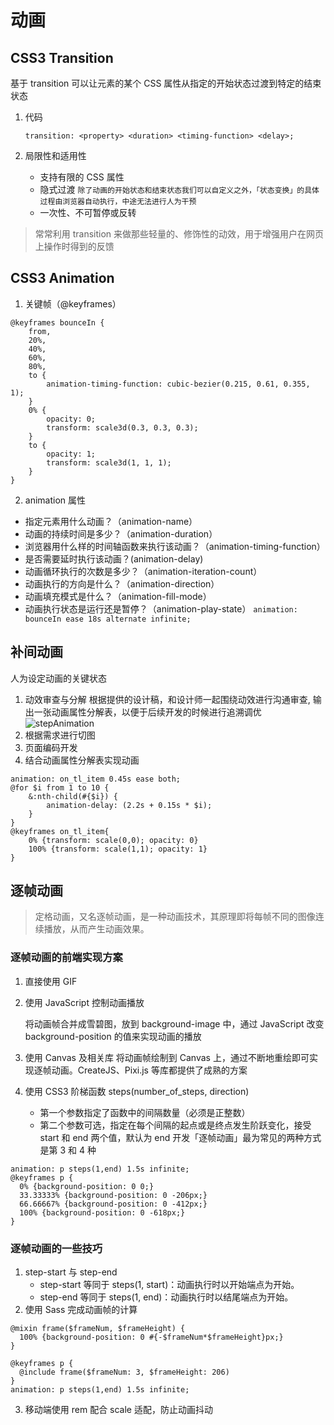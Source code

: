# 动画
## CSS3 Transition
基于 transition 可以让元素的某个 CSS 属性从指定的开始状态过渡到特定的结束状态
1. 代码

    `transition: <property> <duration> <timing-function> <delay>;`

2. 局限性和适用性
    - 支持有限的 CSS 属性
    - 隐式过渡 
        `除了动画的开始状态和结束状态我们可以自定义之外，「状态变换」的具体过程由浏览器自动执行，中途无法进行人为干预`
    - 一次性、不可暂停或反转
> 常常利用 transition 来做那些轻量的、修饰性的动效，用于增强用户在网页上操作时得到的反馈
## CSS3 Animation
1. 关键帧（@keyframes）
```
@keyframes bounceIn {
    from,
    20%,
    40%,
    60%,
    80%,
    to {
        animation-timing-function: cubic-bezier(0.215, 0.61, 0.355, 1);
    }
    0% {
        opacity: 0;
        transform: scale3d(0.3, 0.3, 0.3);
    }
    to {
        opacity: 1;
        transform: scale3d(1, 1, 1);
    }
}
```
2. animation 属性
- 指定元素用什么动画？（animation-name）
- 动画的持续时间是多少？（animation-duration）
- 浏览器用什么样的时间轴函数来执行该动画？（animation-timing-function）
- 是否需要延时执行该动画？(animation-delay)
- 动画循环执行的次数是多少？（animation-iteration-count）
- 动画执行的方向是什么？（animation-direction）
- 动画填充模式是什么？（animation-fill-mode）
- 动画执行状态是运行还是暂停？（animation-play-state）
`animation: bounceIn ease 18s alternate infinite;`
## 补间动画
人为设定动画的关键状态
1. 动效审查与分解
根据提供的设计稿，和设计师一起围绕动效进行沟通审查, 输出一张动画属性分解表，以便于后续开发的时候进行追溯调优
![stepAnimation](/stepAnimation.png)
2. 根据需求进行切图
3. 页面编码开发
4. 结合动画属性分解表实现动画
```
animation: on_tl_item 0.45s ease both;
@for $i from 1 to 10 {
    &:nth-child(#{$i}) {
        animation-delay: (2.2s + 0.15s * $i);
    }
}
@keyframes on_tl_item{
    0% {transform: scale(0,0); opacity: 0}
    100% {transform: scale(1,1); opacity: 1}
}
```
## 逐帧动画
> 定格动画，又名逐帧动画，是一种动画技术，其原理即将每帧不同的图像连续播放，从而产生动画效果。
### 逐帧动画的前端实现方案
1. 直接使用 GIF
2. 使用 JavaScript 控制动画播放

    将动画帧合并成雪碧图，放到 background-image 中，通过 JavaScript 改变 background-position 的值来实现动画的播放
3. 使用 Canvas 及相关库
    将动画帧绘制到 Canvas 上，通过不断地重绘即可实现逐帧动画。CreateJS、Pixi.js 等库都提供了成熟的方案
4. 使用 CSS3 阶梯函数 
    steps(number_of_steps, direction)
    - 第一个参数指定了函数中的间隔数量（必须是正整数）
    - 第二个参数可选，指定在每个间隔的起点或是终点发生阶跃变化，接受 start 和 end 两个值，默认为 end
开发「逐帧动画」最为常见的两种方式是第 3 和 4 种
```
animation: p steps(1,end) 1.5s infinite;
@keyframes p {
  0% {background-position: 0 0;}
  33.33333% {background-position: 0 -206px;}
  66.66667% {background-position: 0 -412px;}
  100% {background-position: 0 -618px;}
}
```
### 逐帧动画的一些技巧
1. step-start 与 step-end
    - step-start 等同于 steps(1, start)：动画执行时以开始端点为开始。
    - step-end 等同于 steps(1, end)：动画执行时以结尾端点为开始。
2. 使用 Sass 完成动画帧的计算
```
@mixin frame($frameNum, $frameHeight) {
  100% {background-position: 0 #{-$frameNum*$frameHeight}px;}
}

@keyframes p {
  @include frame($frameNum: 3, $frameHeight: 206)
}
animation: p steps(1,end) 1.5s infinite;
```
3. 移动端使用 rem 配合 scale 适配，防止动画抖动